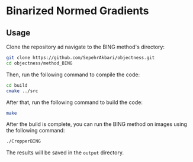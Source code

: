 # Binarized Normed Gradients

## Usage

Clone the repository ad navigate to the BING method's directory:

```bash
git clone https://github.com/SepehrAkbari/objectness.git
cd objectness/method_BING
```

Then, run the following command to compile the code:

```bash
cd build
cmake ../src
```
After that, run the following command to build the code:

```bash
make
```

After the build is complete, you can run the BING method on images using the following command:

```bash
./CropperBING
```

The results will be saved in the `output` directory.